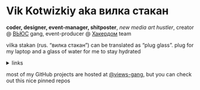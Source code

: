 # Vik Kotwizkiy aka вилка стакан

**coder, designer, event-manager, shitposter**, <i>new media art hustler</i>, creator @ <a href="https://views.rocks">ВЬЮС</a> gang, event-producer @ <a href="https://hackerdom.ru/">Хакердом</a> team



vilka stakan (rus.&nbsp;“вилка&nbsp;стакан”) can be&nbsp;translated as&nbsp;“plug glass”. plug for my&nbsp;laptop and a&nbsp;glass of&nbsp;water for me&nbsp;to&nbsp;stay hydrated



<details>
<summary>links</summary>
<br>
  
**follow/like:** <a href="https://instagram.com/vilkastakan">instagram</a>, <a href="https://behance.net/vilkastakan">behance</a>, <a href="https://glitch.com/@vilkastakan">glitch</a>

**listen to:** <a href="https://instagram.com/ephemeral.m3u">ephemeral&nbsp;mixtape</a>, <a href="https://open.spotify.com/user/n5xe7xa9ygnl8o1mta2cg7yy9?si=RpSiNyYmRcihYmhXckTaFg">spotify&nbsp;playlists</a>, <a href="https://mixcloud.com/ktwzk">old&nbsp;mixes</a>

**contact:** <a href="mailto:v@views.rocks">v@views.rocks</a> (<a href="https://keybase.io/ktwzk">keybase</a>), tlg&nbsp;<a href="https://t.me/ktwzk">@ktwzk</a>, discord&nbsp;<a href="https://discord.gg/dEaF3Ys">вилкастакан#1312</a>

**donate:** <a href="https://donate.stream/en/vilkastakan">donate.stream</a>, <a href="https://rocketbank.ru/ktwzk">rocketbank</a>

</details>


most of my GitHub projects are hosted at <a href="https://github.com/views-gang">@views-gang</a>, but you can check out this nice pinned repos

